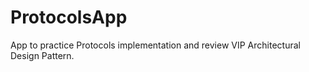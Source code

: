 # ProtocolsApp

App to practice Protocols implementation and review VIP Architectural Design Pattern.

